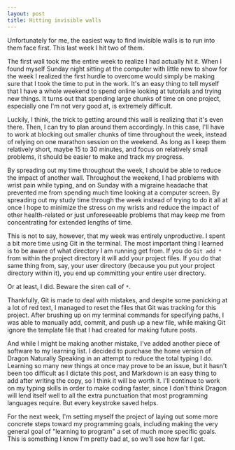 ```yaml
---
layout: post
title: Hitting invisible walls
---
```


Unfortunately for me, the easiest way to find invisible walls is to run into them face first. This last week I hit two of them.

The first wall took me the entire week to realize I had actually hit it. When I found myself Sunday night sitting at the computer with little new to show for the week I realized the first hurdle to overcome would simply be making sure that I took the time to put in the work. It's an easy thing to tell myself that I have a whole weekend to spend online looking at tutorials and trying new things. It turns out that spending large chunks of time on one project, especially one I'm not very good at, is extremely difficult.

Luckily, I think, the trick to getting around this wall is realizing that it's even there. Then, I can try to plan around them accordingly. In this case, I'll have to work at blocking out smaller chunks of time throughout the week, instead of relying on one marathon session on the weekend. As long as I keep them relatively short, maybe 15 to 30 minutes, and focus on relatively small problems, it should be easier to make and track my progress.

By spreading out my time throughout the week, I should be able to reduce the impact of another wall. Throughout the weekend, I had problems with wrist pain while typing, and on Sunday with a migraine headache that prevented me from spending much time looking at a computer screen. By spreading out my study time through the week instead of trying to do it all at once I hope to minimize the stress on my wrists and reduce the impact of other health-related or just unforeseeable problems that may keep me from concentrating for extended lengths of time.

This is not to say, however, that my week was entirely unproductive. I spent a bit more time using Git in the terminal. The most important thing I learned is to be aware of what directory I am running get from. If you do ```Git add *``` from within the project directory it will add your project files. If you do that same thing from, say, your user directory (because you put your project directory within it), you end up committing your entire user directory.

Or at least, I did. Beware the siren call of ```*```.

Thankfully, Git is made to deal with mistakes, and despite some panicking at a lot of red text, I managed to reset the files that Git was tracking for this project. After brushing up on my terminal commands for specifying paths, I was able to manually add, commit, and push up a new file, while making Git ignore the template file that I had created for making future posts.

And while I might be making another mistake, I've added another piece of software to my learning list. I decided to purchase the home version of Dragon Naturally Speaking in an attempt to reduce the total typing I do. Learning so many new things at once may prove to be an issue, but it hasn't been too difficult as I dictate this post, and Markdown is an easy thing to add after writing the copy, so I think it will be worth it. I'll continue to work on my typing skills in order to make coding faster, since I don't think Dragon will lend itself well to all the extra punctuation that most programming languages require. But every keystroke saved helps.

For the next week, I'm setting myself the project of laying out some more concrete steps toward my programming goals, including making the very general goal of "learning to program" a set of much more specific goals. This is something I know I'm pretty bad at, so we'll see how far I get.

